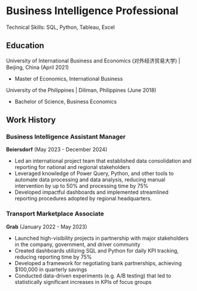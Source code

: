 # Business Intelligence Professional
Technical Skills: SQL, Python, Tableau, Excel
## Education
University of International Business and Economics (对外经济贸易大学) | Beijing, China (April 2021)
- Master of Economics, International Business

University of the Philippines | Diliman, Philippines (June 2018)
- Bachelor of Science, Business Economics

## Work History
### Business Intelligence Assistant Manager
__Beiersdorf__ (May 2023 - December 2024)
- Led an international project team that established data consolidation and reporting for national and regional stakeholders
- Leveraged knowledge of Power Query, Python, and other tools to automate data processing and data analysis, reducing manual intervention by up to 50% and processing time by 75%
- Developed impactful dashboards and implemented streamlined reporting procedures adopted by regional headquarters.

### Transport Marketplace Associate
__Grab__ (January 2022 - May 2023)
- Launched high-visibility projects in partnership with major stakeholders in the company, government, and driver community
- Created dashboards utilizing SQL and Python for daily KPI tracking, reducing reporting time by 75%
- Developed a framework for negotiating bank partnerships, achieving $100,000 in quarterly savings
- Conducted data-driven experiments (e.g. A/B testing) that led to statistically significant increases in KPIs of focus groups

